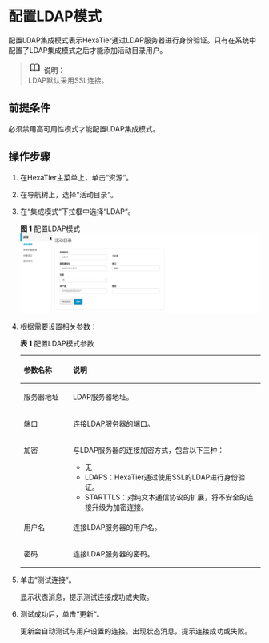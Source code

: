 # 配置LDAP模式<a name="ZH-CN_TOPIC_0111166435"></a>

配置LDAP集成模式表示HexaTier通过LDAP服务器进行身份验证。只有在系统中配置了LDAP集成模式之后才能添加活动目录用户。

>![](public_sys-resources/icon-note.gif) **说明：**   
>LDAP默认采用SSL连接。  

## 前提条件<a name="zh-cn_topic_0110574973_s0edc600c42d7404485e0269121aaf3e1"></a>

必须禁用高可用性模式才能配置LDAP集成模式。

## 操作步骤<a name="zh-cn_topic_0110574973_sa9f4ab4e4bd24470972dae1032ddcf6c"></a>

1.  在HexaTier主菜单上，单击“资源“。
2.  在导航树上，选择“活动目录“。
3.  在“集成模式“下拉框中选择“LDAP“。

    **图 1**  配置LDAP模式<a name="zh-cn_topic_0110574973_fig4408203113016"></a>  
    ![](figures/配置LDAP模式.png "配置LDAP模式")

4.  根据需要设置相关参数：

    **表 1**  配置LDAP模式参数

    <a name="zh-cn_topic_0110574973_t73b33c931da3471a8a07838c163e8459"></a>
    <table><thead align="left"><tr id="zh-cn_topic_0110574973_r5c441d2cfdd044feb93080cd7045d1df"><th class="cellrowborder" valign="top" width="20.49%" id="mcps1.2.3.1.1"><p id="zh-cn_topic_0110574973_afe108c1a59a841699019c3c75c2ec21e"><a name="zh-cn_topic_0110574973_afe108c1a59a841699019c3c75c2ec21e"></a><a name="zh-cn_topic_0110574973_afe108c1a59a841699019c3c75c2ec21e"></a>参数名称</p>
    </th>
    <th class="cellrowborder" valign="top" width="79.51%" id="mcps1.2.3.1.2"><p id="zh-cn_topic_0110574973_aba730a35c1034ecb8dccb52b2b484c19"><a name="zh-cn_topic_0110574973_aba730a35c1034ecb8dccb52b2b484c19"></a><a name="zh-cn_topic_0110574973_aba730a35c1034ecb8dccb52b2b484c19"></a>说明</p>
    </th>
    </tr>
    </thead>
    <tbody><tr id="zh-cn_topic_0110574973_rae593fa517c948b6bf02daf6b686c088"><td class="cellrowborder" valign="top" width="20.49%" headers="mcps1.2.3.1.1 "><p id="zh-cn_topic_0110574973_zh-cn_topic_0076429813_p529377164625"><a name="zh-cn_topic_0110574973_zh-cn_topic_0076429813_p529377164625"></a><a name="zh-cn_topic_0110574973_zh-cn_topic_0076429813_p529377164625"></a>服务器地址</p>
    </td>
    <td class="cellrowborder" valign="top" width="79.51%" headers="mcps1.2.3.1.2 "><p id="zh-cn_topic_0110574973_addb3f1e33ff54ab88cfc784721c4051b"><a name="zh-cn_topic_0110574973_addb3f1e33ff54ab88cfc784721c4051b"></a><a name="zh-cn_topic_0110574973_addb3f1e33ff54ab88cfc784721c4051b"></a>LDAP服务器地址。</p>
    </td>
    </tr>
    <tr id="zh-cn_topic_0110574973_r6b99566863ae4fd1a14c9714a71d7373"><td class="cellrowborder" valign="top" width="20.49%" headers="mcps1.2.3.1.1 "><p id="zh-cn_topic_0110574973_add5eed8ae8f84dc3a9293747e7e37a28"><a name="zh-cn_topic_0110574973_add5eed8ae8f84dc3a9293747e7e37a28"></a><a name="zh-cn_topic_0110574973_add5eed8ae8f84dc3a9293747e7e37a28"></a>端口</p>
    </td>
    <td class="cellrowborder" valign="top" width="79.51%" headers="mcps1.2.3.1.2 "><p id="zh-cn_topic_0110574973_a1249b24e73c74f9ea986dbddc4571beb"><a name="zh-cn_topic_0110574973_a1249b24e73c74f9ea986dbddc4571beb"></a><a name="zh-cn_topic_0110574973_a1249b24e73c74f9ea986dbddc4571beb"></a>连接LDAP服务器的端口。</p>
    </td>
    </tr>
    <tr id="zh-cn_topic_0110574973_r020eec6ea7ac40878a51bbbc09a2f4bd"><td class="cellrowborder" valign="top" width="20.49%" headers="mcps1.2.3.1.1 "><p id="zh-cn_topic_0110574973_a150909ed8b88422e8600aea18fff1592"><a name="zh-cn_topic_0110574973_a150909ed8b88422e8600aea18fff1592"></a><a name="zh-cn_topic_0110574973_a150909ed8b88422e8600aea18fff1592"></a>加密</p>
    </td>
    <td class="cellrowborder" valign="top" width="79.51%" headers="mcps1.2.3.1.2 "><p id="zh-cn_topic_0110574973_a78f09c353eaf4e67abbe33c7786d68a2"><a name="zh-cn_topic_0110574973_a78f09c353eaf4e67abbe33c7786d68a2"></a><a name="zh-cn_topic_0110574973_a78f09c353eaf4e67abbe33c7786d68a2"></a>与LDAP服务器的连接加密方式，包含以下三种：</p>
    <a name="zh-cn_topic_0110574973_u21f4cf3d9cf94774836f63a26c54f309"></a><a name="zh-cn_topic_0110574973_u21f4cf3d9cf94774836f63a26c54f309"></a><ul id="zh-cn_topic_0110574973_u21f4cf3d9cf94774836f63a26c54f309"><li>无</li><li>LDAPS：HexaTier通过使用SSL的LDAP进行身份验证。</li><li>STARTTLS：对纯文本通信协议的扩展，将不安全的连接升级为加密连接。</li></ul>
    </td>
    </tr>
    <tr id="zh-cn_topic_0110574973_r7ac236c9d6044c0daed9cf7298b55812"><td class="cellrowborder" valign="top" width="20.49%" headers="mcps1.2.3.1.1 "><p id="zh-cn_topic_0110574973_a2bb224e3d3d044449606fa7844460564"><a name="zh-cn_topic_0110574973_a2bb224e3d3d044449606fa7844460564"></a><a name="zh-cn_topic_0110574973_a2bb224e3d3d044449606fa7844460564"></a>用户名</p>
    </td>
    <td class="cellrowborder" valign="top" width="79.51%" headers="mcps1.2.3.1.2 "><p id="zh-cn_topic_0110574973_a788f25340654406f975bf3fe1053c651"><a name="zh-cn_topic_0110574973_a788f25340654406f975bf3fe1053c651"></a><a name="zh-cn_topic_0110574973_a788f25340654406f975bf3fe1053c651"></a>连接LDAP服务器的用户名。</p>
    </td>
    </tr>
    <tr id="zh-cn_topic_0110574973_r68402b14500746e79570d3a2482da22f"><td class="cellrowborder" valign="top" width="20.49%" headers="mcps1.2.3.1.1 "><p id="zh-cn_topic_0110574973_a7fde6d111d0440598ec70fb7978461fb"><a name="zh-cn_topic_0110574973_a7fde6d111d0440598ec70fb7978461fb"></a><a name="zh-cn_topic_0110574973_a7fde6d111d0440598ec70fb7978461fb"></a>密码</p>
    </td>
    <td class="cellrowborder" valign="top" width="79.51%" headers="mcps1.2.3.1.2 "><p id="zh-cn_topic_0110574973_zh-cn_topic_0076429813_p136351446594"><a name="zh-cn_topic_0110574973_zh-cn_topic_0076429813_p136351446594"></a><a name="zh-cn_topic_0110574973_zh-cn_topic_0076429813_p136351446594"></a>连接LDAP服务器的密码。</p>
    </td>
    </tr>
    </tbody>
    </table>

5.  单击“测试连接“。

    显示状态消息，提示测试连接成功或失败。

6.  测试成功后，单击“更新“。

    更新会自动测试与用户设置的连接。出现状态消息，提示连接成功或失败。


